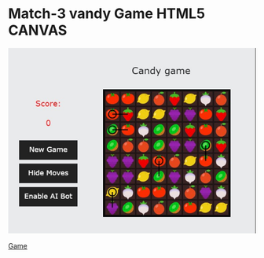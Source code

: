 # Match-3 vandy Game HTML5 CANVAS
![Image](https://github.com/DeveloperMDCM/candy-game-canvas/blob/master/bg.jpg)

[Game](https://developermdcm.github.io/candy-game-canvas/)
